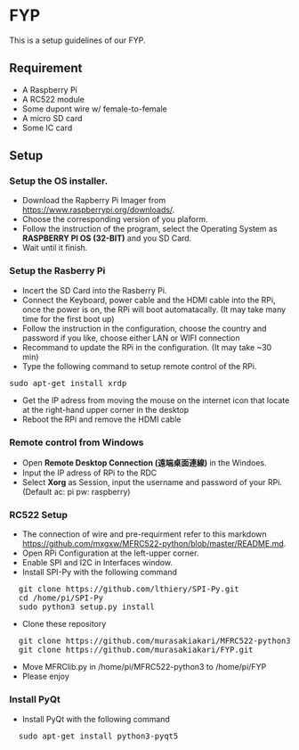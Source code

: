 # FYP
This is a setup guidelines of our FYP.
## Requirement
  * A Raspberry Pi
  * A RC522 module
  * Some dupont wire w/ female-to-female
  * A micro SD card
  * Some IC card

## Setup
### Setup the OS installer.
  * Download the Rapberry Pi Imager from <https://www.raspberrypi.org/downloads/>.
  * Choose the corresponding version of you plaform.
  * Follow the instruction of the program, select the Operating System as **RASPBERRY PI OS (32-BIT)** and you SD Card.
  * Wait until it finish.
  
### Setup the Rasberry Pi
  * Incert the SD Card into the Rasberry Pi.
  * Connect the Keyboard, power cable and the HDMI cable into the RPi, once the power is on, the RPi will boot automatacally. (It may take many time for the first boot up)
  * Follow the instruction in the configuration, choose the country and password if you like, choose either LAN or WIFI connection
  * Recommand to update the RPi in the configuration. (It may take ~30 min)
  * Type the following command to setup remote control of the RPi.  
  <pre>sudo apt-get install xrdp</pre>
  * Get the IP adress from moving the mouse on the internet icon that locate at the right-hand upper corner in the desktop
  * Reboot the RPi and remove the HDMI cable
  
### Remote control from Windows
  * Open **Remote Desktop Connection (遠端桌面連線)** in the Windoes.
  * Input the IP adress of RPi to the RDC
  * Select **Xorg** as Session, input the username and password of your RPi. (Default ac: pi pw: raspberry)
  
### RC522 Setup
  * The connection of wire and pre-requirment refer to this markdown <https://github.com/mxgxw/MFRC522-python/blob/master/README.md>.
  * Open RPi Configuration at the left-upper corner.
  * Enable SPI and I2C in Interfaces window.
  * Install SPI-Py with the following command
  <pre>
  git clone https://github.com/lthiery/SPI-Py.git
  cd /home/pi/SPI-Py
  sudo python3 setup.py install</pre>
  * Clone these repository
  <pre>
  git clone https://github.com/murasakiakari/MFRC522-python3.git
  git clone https://github.com/murasakiakari/FYP.git</pre>
  * Move MFRClib.py in /home/pi/MFRC522-python3 to /home/pi/FYP
  * Please enjoy

### Install PyQt
  * Install PyQt with the following command
  <pre>
  sudo apt-get install python3-pyqt5</pre>

